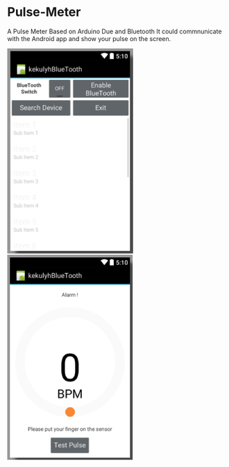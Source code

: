# Pulse-Meter
A Pulse Meter Based on Arduino Due and Bluetooth
It could commnunicate with the Android app and show your pulse on the screen.

![](https://github.com/kekulyh/Pulse-Meter/blob/master/pic/Android_Interface_1.png)
![](https://github.com/kekulyh/Pulse-Meter/blob/master/pic/Android_Interface_2.png)